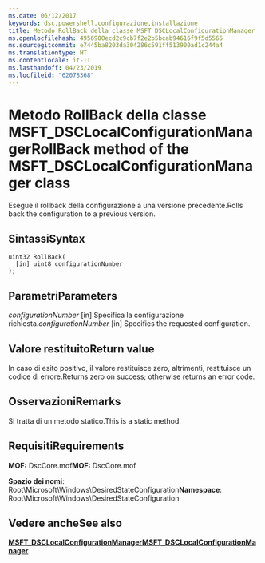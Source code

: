```yaml
---
ms.date: 06/12/2017
keywords: dsc,powershell,configurazione,installazione
title: Metodo RollBack della classe MSFT_DSCLocalConfigurationManager
ms.openlocfilehash: 4956900ecd2c9cb7f2e2b5bcab94616f9f5d5565
ms.sourcegitcommit: e7445ba8203da304286c591ff513900ad1c244a4
ms.translationtype: HT
ms.contentlocale: it-IT
ms.lasthandoff: 04/23/2019
ms.locfileid: "62078368"
---
```

# <a name="rollback-method-of-the-msftdsclocalconfigurationmanager-class"></a><span data-ttu-id="3d577-103">Metodo RollBack della classe MSFT_DSCLocalConfigurationManager</span><span class="sxs-lookup"><span data-stu-id="3d577-103">RollBack method of the MSFT_DSCLocalConfigurationManager class</span></span>

<span data-ttu-id="3d577-104">Esegue il rollback della configurazione a una versione precedente.</span><span class="sxs-lookup"><span data-stu-id="3d577-104">Rolls back the configuration to a previous version.</span></span>

## <a name="syntax"></a><span data-ttu-id="3d577-105">Sintassi</span><span class="sxs-lookup"><span data-stu-id="3d577-105">Syntax</span></span>

```mof
uint32 RollBack(
  [in] uint8 configurationNumber
);
```

## <a name="parameters"></a><span data-ttu-id="3d577-106">Parametri</span><span class="sxs-lookup"><span data-stu-id="3d577-106">Parameters</span></span>

<span data-ttu-id="3d577-107">*configurationNumber* \[in\] Specifica la configurazione richiesta.</span><span class="sxs-lookup"><span data-stu-id="3d577-107">*configurationNumber* \[in\] Specifies the requested configuration.</span></span>

## <a name="return-value"></a><span data-ttu-id="3d577-108">Valore restituito</span><span class="sxs-lookup"><span data-stu-id="3d577-108">Return value</span></span>

<span data-ttu-id="3d577-109">In caso di esito positivo, il valore restituisce zero, altrimenti, restituisce un codice di errore.</span><span class="sxs-lookup"><span data-stu-id="3d577-109">Returns zero on success; otherwise returns an error code.</span></span>

## <a name="remarks"></a><span data-ttu-id="3d577-110">Osservazioni</span><span class="sxs-lookup"><span data-stu-id="3d577-110">Remarks</span></span>

<span data-ttu-id="3d577-111">Si tratta di un metodo statico.</span><span class="sxs-lookup"><span data-stu-id="3d577-111">This is a static method.</span></span>

## <a name="requirements"></a><span data-ttu-id="3d577-112">Requisiti</span><span class="sxs-lookup"><span data-stu-id="3d577-112">Requirements</span></span>

<span data-ttu-id="3d577-113">**MOF:** DscCore.mof</span><span class="sxs-lookup"><span data-stu-id="3d577-113">**MOF:** DscCore.mof</span></span>

<span data-ttu-id="3d577-114">**Spazio dei nomi**: Root\Microsoft\Windows\DesiredStateConfiguration</span><span class="sxs-lookup"><span data-stu-id="3d577-114">**Namespace**: Root\Microsoft\Windows\DesiredStateConfiguration</span></span>

## <a name="see-also"></a><span data-ttu-id="3d577-115">Vedere anche</span><span class="sxs-lookup"><span data-stu-id="3d577-115">See also</span></span>

[<span data-ttu-id="3d577-116">**MSFT_DSCLocalConfigurationManager**</span><span class="sxs-lookup"><span data-stu-id="3d577-116">**MSFT_DSCLocalConfigurationManager**</span></span>](msft-dsclocalconfigurationmanager.md)